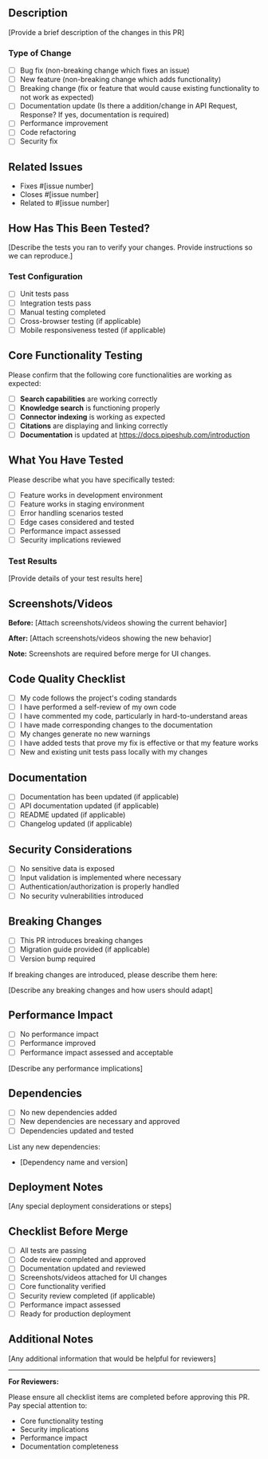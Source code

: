 ## Description

[Provide a brief description of the changes in this PR]

### Type of Change

- [ ] Bug fix (non-breaking change which fixes an issue)
- [ ] New feature (non-breaking change which adds functionality)
- [ ] Breaking change (fix or feature that would cause existing functionality to not work as expected)
- [ ] Documentation update (Is there a addition/change in API Request, Response? If yes, documentation is required)
- [ ] Performance improvement
- [ ] Code refactoring
- [ ] Security fix

## Related Issues

- Fixes #[issue number]
- Closes #[issue number]
- Related to #[issue number]

## How Has This Been Tested?

[Describe the tests you ran to verify your changes. Provide instructions so we can reproduce.]

### Test Configuration

- [ ] Unit tests pass
- [ ] Integration tests pass
- [ ] Manual testing completed
- [ ] Cross-browser testing (if applicable)
- [ ] Mobile responsiveness tested (if applicable)

## Core Functionality Testing

Please confirm that the following core functionalities are working as expected:

- [ ] **Search capabilities** are working correctly
- [ ] **Knowledge search** is functioning properly
- [ ] **Connector indexing** is working as expected
- [ ] **Citations** are displaying and linking correctly
- [ ] **Documentation** is updated at https://docs.pipeshub.com/introduction

## What You Have Tested

Please describe what you have specifically tested:

- [ ] Feature works in development environment
- [ ] Feature works in staging environment
- [ ] Error handling scenarios tested
- [ ] Edge cases considered and tested
- [ ] Performance impact assessed
- [ ] Security implications reviewed

### Test Results

[Provide details of your test results here]

## Screenshots/Videos

**Before:**
[Attach screenshots/videos showing the current behavior]

**After:**
[Attach screenshots/videos showing the new behavior]

**Note:** Screenshots are required before merge for UI changes.

## Code Quality Checklist

- [ ] My code follows the project's coding standards
- [ ] I have performed a self-review of my own code
- [ ] I have commented my code, particularly in hard-to-understand areas
- [ ] I have made corresponding changes to the documentation
- [ ] My changes generate no new warnings
- [ ] I have added tests that prove my fix is effective or that my feature works
- [ ] New and existing unit tests pass locally with my changes

## Documentation

- [ ] Documentation has been updated (if applicable)
- [ ] API documentation updated (if applicable)
- [ ] README updated (if applicable)
- [ ] Changelog updated (if applicable)

## Security Considerations

- [ ] No sensitive data is exposed
- [ ] Input validation is implemented where necessary
- [ ] Authentication/authorization is properly handled
- [ ] No security vulnerabilities introduced

## Breaking Changes

- [ ] This PR introduces breaking changes
- [ ] Migration guide provided (if applicable)
- [ ] Version bump required

If breaking changes are introduced, please describe them here:

[Describe any breaking changes and how users should adapt]

## Performance Impact

- [ ] No performance impact
- [ ] Performance improved
- [ ] Performance impact assessed and acceptable

[Describe any performance implications]

## Dependencies

- [ ] No new dependencies added
- [ ] New dependencies are necessary and approved
- [ ] Dependencies updated and tested

List any new dependencies:
- [Dependency name and version]

## Deployment Notes

[Any special deployment considerations or steps]

## Checklist Before Merge

- [ ] All tests are passing
- [ ] Code review completed and approved
- [ ] Documentation updated and reviewed
- [ ] Screenshots/videos attached for UI changes
- [ ] Core functionality verified
- [ ] Security review completed (if applicable)
- [ ] Performance impact assessed
- [ ] Ready for production deployment

## Additional Notes

[Any additional information that would be helpful for reviewers]

---

**For Reviewers:**

Please ensure all checklist items are completed before approving this PR. Pay special attention to:
- Core functionality testing
- Security implications
- Performance impact
- Documentation completeness
